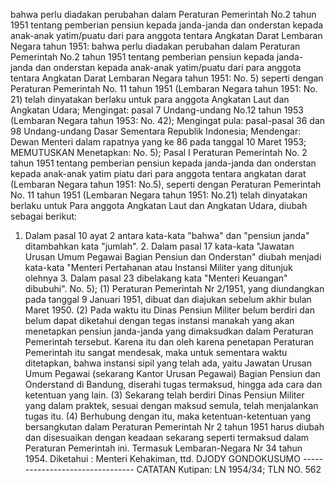  bahwa perlu diadakan perubahan dalam Peraturan Pemerintah No.2 tahun 1951 tentang pemberian pensiun kepada janda-janda dan onderstan kepada anak-anak yatim/puatu dari para anggota tentara Angkatan Darat Lembaran Negara tahun 1951: bahwa perlu diadakan perubahan dalam Peraturan Pemerintah No.2 tahun 1951 tentang pemberian pensiun kepada janda-janda dan onderstan kepada anak-anak yatim/puatu dari para anggota tentara Angkatan Darat Lembaran Negara tahun 1951: No. 5) seperti dengan Peraturan Pemerintah No. 11 tahun 1951 (Lembaran Negara tahun 1951: No. 21) telah dinyatakan berlaku untuk para anggota Angkatan Laut dan Angkatan Udara;
Mengingat:
 pasal 7 Undang-undang No.12 tahun 1953 (Lembaran Negara tahun 1953: No. 42); Mengingat pula: pasal-pasal 36 dan 98 Undang-undang Dasar Sementara Republik Indonesia; Mendengar: Dewan Menteri dalam rapatnya yang ke 86 pada tanggal 10 Maret 1953; MEMUTUSKAN Menetapkan: No. 5); Pasal I Peraturan Pemerintah No. 2 tahun 1951 tentang pemberian pensiun kepada janda-janda dan onderstan kepada anak-anak yatim piatu dari para anggota tentara angkatan darat (Lembaran Negara tahun 1951: No.5), seperti dengan Peraturan Pemerintah No. 11 tahun 1951 (Lembaran Negara tahun 1951: No.21) telah dinyatakan berlaku untuk Para anggota Angkatan Laut dan Angkatan Udara, diubah sebagai berikut:
1. Dalam pasal 10 ayat 2 antara kata-kata "bahwa" dan "pensiun janda" ditambahkan kata "jumlah". 2. Dalam pasal 17 kata-kata "Jawatan Urusan Umum Pegawai Bagian Pensiun dan Onderstan" diubah menjadi kata-kata "Menteri Pertahanan atau Instansi Militer yang ditunjuk olehnya 3. Dalam pasal 23 dibelakang kata "Menteri Keuangan" dibubuhi". No. 5);
(1) Peraturan Pemerintah Nr 2/1951, yang diundangkan pada tanggal 9 Januari 1951, dibuat dan diajukan sebelum akhir bulan Maret 1950. (2) Pada waktu itu Dinas Pensiun Militer belum berdiri dan belum dapat diketahui dengan tegas instansi manakah yang akan menetapkan pensiun janda-janda yang dimaksudkan dalam Peraturan Pemerintah tersebut. Karena itu dan oleh karena penetapan Peraturan Pemerintah itu sangat mendesak, maka untuk sementara waktu ditetapkan, bahwa instansi sipil yang telah ada, yaitu Jawatan Urusan Umum Pegawai (sekarang Kantor Urusan Pegawai) Bagian Pensiun dan Onderstand di Bandung, diserahi tugas termaksud, hingga ada cara dan ketentuan yang lain. (3) Sekarang telah berdiri Dinas Pensiun Militer yang dalam praktek, sesuai dengan maksud semula, telah menjalankan tugas itu. (4) Berhubung dengan itu, maka ketentuan-ketentuan yang bersangkutan dalam Peraturan Pemerintah Nr 2 tahun 1951 harus diubah dan disesuaikan dengan keadaan sekarang seperti termaksud dalam Peraturan Pemerintah ini. Termasuk Lembaran-Negara Nr 34 tahun 1954. Diketahui : Menteri Kehakiman, ttd. DJODY GONDOKUSUMO -------------------------------- CATATAN Kutipan: LN 1954/34; TLN NO. 562